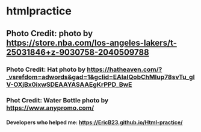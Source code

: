 # htmlpractice
## Photo Credit: photo by https://store.nba.com/los-angeles-lakers/t-25031846+z-9030758-2040509788

### Photo Credit: Hat photo by https://hatheaven.com/?_vsrefdom=adwords&gad=1&gclid=EAIaIQobChMIup78svTu_gIV-OXjBx0ixwSDEAAYASAAEgKrPPD_BwE

### Phot Credit: Water Bottle photo by https://www.anypromo.com/

#### Developers who helped me: https://EricB23.github.io/Html-practice/